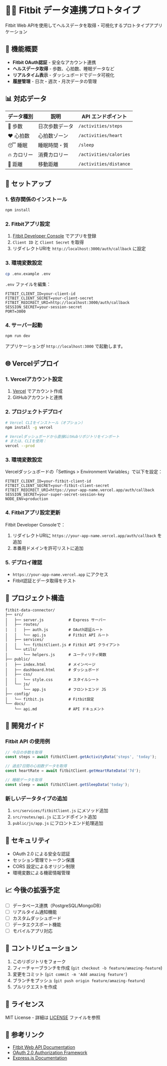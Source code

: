 # 🏃‍♂️ Fitbit データ連携プロトタイプ

Fitbit Web APIを使用してヘルスデータを取得・可視化するプロトタイプアプリケーション

## 🎯 **機能概要**

- **Fitbit OAuth認証** - 安全なアカウント連携
- **ヘルスデータ取得** - 歩数、心拍数、睡眠データなど
- **リアルタイム表示** - ダッシュボードでデータ可視化
- **履歴管理** - 日次・週次・月次データの管理

## 📊 **対応データ**

| データ種別 | 説明 | API エンドポイント |
|------------|------|-------------------|
| 🚶 歩数 | 日次歩数データ | `/activities/steps` |
| ❤️ 心拍数 | 心拍数ゾーン | `/activities/heart` |
| 😴 睡眠 | 睡眠時間・質 | `/sleep` |
| 🔥 カロリー | 消費カロリー | `/activities/calories` |
| 📏 距離 | 移動距離 | `/activities/distance` |

## 🚀 **セットアップ**

### 1. 依存関係のインストール
```bash
npm install
```

### 2. Fitbitアプリ設定
1. [Fitbit Developer Console](https://dev.fitbit.com/apps) でアプリを登録
2. `Client ID` と `Client Secret` を取得
3. リダイレクトURIを `http://localhost:3000/auth/callback` に設定

### 3. 環境変数設定
```bash
cp .env.example .env
```

`.env` ファイルを編集：
```env
FITBIT_CLIENT_ID=your-client-id
FITBIT_CLIENT_SECRET=your-client-secret
FITBIT_REDIRECT_URI=http://localhost:3000/auth/callback
SESSION_SECRET=your-session-secret
PORT=3000
```

### 4. サーバー起動
```bash
npm run dev
```

アプリケーションが `http://localhost:3000` で起動します。

## 🌐 **Vercelデプロイ**

### 1. Vercelアカウント設定
1. [Vercel](https://vercel.com) でアカウント作成
2. GitHubアカウントと連携

### 2. プロジェクトデプロイ
```bash
# Vercel CLIをインストール（オプション）
npm install -g vercel

# Vercelダッシュボードから直接GitHubリポジトリをインポート
# または、CLIを使用：
vercel --prod
```

### 3. 環境変数設定
Vercelダッシュボードの「Settings > Environment Variables」で以下を設定：

```env
FITBIT_CLIENT_ID=your-fitbit-client-id
FITBIT_CLIENT_SECRET=your-fitbit-client-secret
FITBIT_REDIRECT_URI=https://your-app-name.vercel.app/auth/callback
SESSION_SECRET=your-super-secret-session-key
NODE_ENV=production
```

### 4. Fitbitアプリ設定更新
Fitbit Developer Consoleで：
1. リダイレクトURIに `https://your-app-name.vercel.app/auth/callback` を追加
2. 本番用ドメインを許可リストに追加

### 5. デプロイ確認
- `https://your-app-name.vercel.app` にアクセス
- Fitbit認証とデータ取得をテスト

## 📁 **プロジェクト構造**

```
fitbit-data-connector/
├── src/
│   ├── server.js           # Express サーバー
│   ├── routes/
│   │   ├── auth.js         # OAuth認証ルート
│   │   └── api.js          # Fitbit API ルート
│   ├── services/
│   │   └── fitbitClient.js # Fitbit API クライアント
│   └── utils/
│       └── helpers.js      # ユーティリティ関数
├── public/
│   ├── index.html          # メインページ
│   ├── dashboard.html      # ダッシュボード
│   ├── css/
│   │   └── style.css       # スタイルシート
│   └── js/
│       └── app.js          # フロントエンド JS
├── config/
│   └── fitbit.js           # Fitbit設定
└── docs/
    └── api.md              # API ドキュメント
```

## 🔧 **開発ガイド**

### Fitbit API の使用例
```javascript
// 今日の歩数を取得
const steps = await fitbitClient.getActivityData('steps', 'today');

// 過去7日間の心拍数データを取得
const heartRate = await fitbitClient.getHeartRateData('7d');

// 睡眠データを取得
const sleep = await fitbitClient.getSleepData('today');
```

### 新しいデータタイプの追加
1. `src/services/fitbitClient.js` にメソッド追加
2. `src/routes/api.js` にエンドポイント追加
3. `public/js/app.js` にフロントエンド処理追加

## 🔐 **セキュリティ**

- OAuth 2.0 による安全な認証
- セッション管理でトークン保護
- CORS 設定によるオリジン制限
- 環境変数による機密情報管理

## 📈 **今後の拡張予定**

- [ ] データベース連携（PostgreSQL/MongoDB）
- [ ] リアルタイム通知機能
- [ ] カスタムダッシュボード
- [ ] データエクスポート機能
- [ ] モバイルアプリ対応

## 🤝 **コントリビューション**

1. このリポジトリをフォーク
2. フィーチャーブランチを作成 (`git checkout -b feature/amazing-feature`)
3. 変更をコミット (`git commit -m 'Add amazing feature'`)
4. ブランチをプッシュ (`git push origin feature/amazing-feature`)
5. プルリクエストを作成

## 📄 **ライセンス**

MIT License - 詳細は [LICENSE](LICENSE) ファイルを参照

## 🔗 **参考リンク**

- [Fitbit Web API Documentation](https://dev.fitbit.com/build/reference/web-api/)
- [OAuth 2.0 Authorization Framework](https://tools.ietf.org/html/rfc6749)
- [Express.js Documentation](https://expressjs.com/)